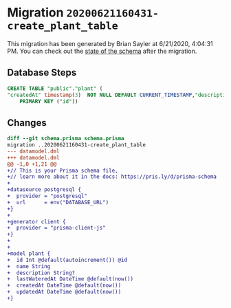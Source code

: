 # Migration `20200621160431-create_plant_table`

This migration has been generated by Brian Sayler at 6/21/2020, 4:04:31 PM.
You can check out the [state of the schema](./schema.prisma) after the migration.

## Database Steps

```sql
CREATE TABLE "public"."plant" (
"createdAt" timestamp(3)  NOT NULL DEFAULT CURRENT_TIMESTAMP,"description" text   ,"id" SERIAL,"lastWateredAt" timestamp(3)  NOT NULL DEFAULT CURRENT_TIMESTAMP,"name" text  NOT NULL ,"updatedAt" timestamp(3)  NOT NULL DEFAULT CURRENT_TIMESTAMP,
    PRIMARY KEY ("id"))
```

## Changes

```diff
diff --git schema.prisma schema.prisma
migration ..20200621160431-create_plant_table
--- datamodel.dml
+++ datamodel.dml
@@ -1,0 +1,21 @@
+// This is your Prisma schema file,
+// learn more about it in the docs: https://pris.ly/d/prisma-schema
+
+datasource postgresql {
+  provider = "postgresql"
+  url      = env("DATABASE_URL")
+}
+
+generator client {
+  provider = "prisma-client-js"
+}
+
+
+model plant {
+  id Int @default(autoincrement()) @id
+  name String
+  description String?
+  lastWateredAt DateTime @default(now())
+  createdAt DateTime @default(now())
+  updatedAt DateTime @default(now())
+}
```
